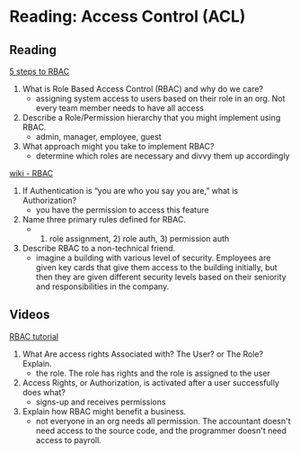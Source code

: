 Reading: Access Control (ACL)
=============================

Reading
-------

[5 steps to RBAC](https://www.csoonline.com/article/3060780/security/5-steps-to-simple-role-based-access-control.html)

1. What is Role Based Access Control (RBAC) and why do we care?
    * assigning system access to users based on their role in an org. Not every team member needs to have all access
2. Describe a Role/Permission hierarchy that you might implement using RBAC.
    * admin, manager, employee, guest
3. What approach might you take to implement RBAC?
    * determine which roles are necessary and divvy them up accordingly

[wiki - RBAC](https://en.wikipedia.org/wiki/Role-based_access_control)

1. If Authentication is “you are who you say you are,” what is Authorization?
    * you have the permission to access this feature
2. Name three primary rules defined for RBAC.
    * 1) role assignment, 2) role auth, 3) permission auth
3. Describe RBAC to a non-technical friend.
    * imagine a building with various level of security. Employees are given key cards that give them access to the building initially, but then they are given different security levels based on their seniority and responsibilities in the company.

Videos
------

[RBAC tutorial](https://www.youtube.com/watch?v=C4NP8Eon3cA)

1. What Are access rights Associated with? The User? or The Role? Explain.
    * the role. The role has rights and the role is assigned to the user
2. Access Rights, or Authorization, is activated after a user successfully does what?
    * signs-up and receives permissions
3. Explain how RBAC might benefit a business.
    * not everyone in an org needs all permission. The accountant doesn't need access to the source code, and the programmer doesn't need access to payroll.
